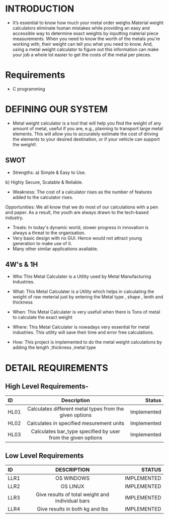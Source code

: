 # INTRODUCTION
* It’s essential to know how much your metal order weighs Material weight calculators eliminate human mistakes while providing an easy and accessible way to determine exact weights by inputting material piece measurements.
When you need to know the worth of the metals you're working with, their weight can tell you what you need to know. And, using a metal weight calculator to figure out this information can make your job a whole lot easier to get the costs of the metal per pieces.

# Requirements
* C programming

# DEFINING OUR SYSTEM
* Metal weight calculator is a tool that will help you find the weight of any amount of metal, useful if you are, e.g., planning to transport large metal elements. This will allow you to accurately estimate the cost of driving the elements to your desired destination, or if your vehicle can support the weight!. 





## SWOT
* Strengths:
 a) Simple & Easy to Use.

 b) Highly Secure, Scalable & Reliable.

* Weakness:
 The cost of a calculator rises as the number of features added to the calculator rises.

Opportunities: We all know that we do most of our calculations with a pen and paper. As a result, the youth are always drawn to the tech-based industry.



* Treats: 
In today's dynamic world, slower progress in innovation is always a threat to the organisation.
* Very basic design with no GUI. Hence would not attract young generation to make use of it.
* Many other similar applications available.

## 4W's & 1H
* Who
This Metal Calculater is a Utility used by Metal Manufacturing Industries.

* What:
This Metal Calculater is a Utility which helps in calculating the weight of raw meterial just by entering the Metal type , shape , lenth and thickness 

* When:
This Metal Calculater is very usefull when there is Tons of metal to calculate the exact weight


* Where:
This Metal Calculater is nowadays very essential for metal industries. This utility will save their time and error free calculations.


* How:
This project is implemented to do the metal weight calculations by adding the length ,thickness ,metal type

# DETAIL REQUIREMENTS
## High Level Requirements-
|ID	        | Description	                                |Status
| :---         |     :---:      |          ---: |
|HL01	|Calculates different metal types from the given options	    |Implemented|
|HL02	|Calculates in specified mesurement units	    |Implemented|
|HL03	|Calculates bar_type specified by user from the given options	    |Implemented|

## Low Level Requirements

| ID	       | DESCRIPTION    | STATUS        |
| :---         |     :---:      |          ---: |
|LLR1	       | OS WINDOWS	    | IMPLEMENTED   |
|LLR2	       | OS LINUX	    | IMPLEMENTED   |
|LLR3	       | Give results of total weight and individual bars	    | IMPLEMENTED   |
|LLR4	       | Give results in both kg and lbs	    | IMPLEMENTED   |